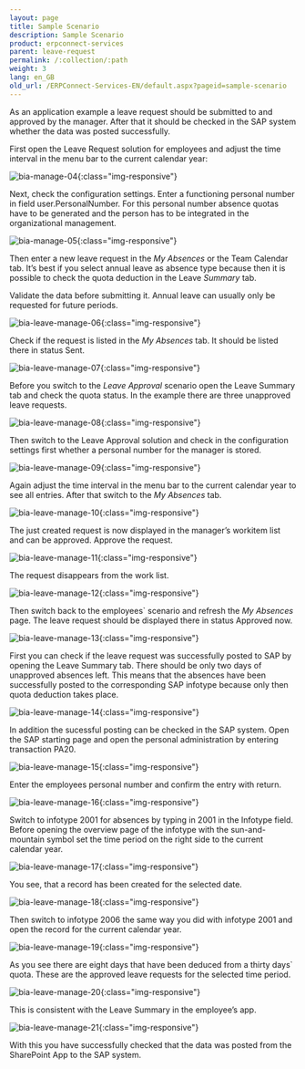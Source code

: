 ```yaml
---
layout: page
title: Sample Scenario
description: Sample Scenario
product: erpconnect-services
parent: leave-request
permalink: /:collection/:path
weight: 3
lang: en_GB
old_url: /ERPConnect-Services-EN/default.aspx?pageid=sample-scenario
---
```


As an application example a leave request should be submitted to and approved by the manager. After that it should be checked in the SAP system whether the data was posted successfully.  

First open the Leave Request solution for employees and adjust the time interval in the menu bar to the current calendar year:

![bia-manage-04](/img/content/bia-manage-04.png){:class="img-responsive"}
 
Next, check the configuration settings. Enter a functioning personal number in field user.PersonalNumber. 
For this personal number absence quotas have to be generated and the person has to be integrated in the organizational management. 


![bia-manage-05](/img/content/bia-manage-05.png){:class="img-responsive"}


Then enter a new leave request in the *My Absences* or the Team Calendar tab. It’s best if you select annual leave as absence type because then it is possible to check the quota deduction in the Leave *Summary* tab. 

Validate the data before submitting it. Annual leave can usually only be requested for future periods.  


![bia-leave-manage-06](/img/content/bia-leave-manage-06.png){:class="img-responsive"}


Check if the request is listed in the *My Absences* tab. It should be listed there in status Sent. 

 
![bia-leave-manage-07](/img/content/bia-leave-manage-07.png){:class="img-responsive"}


Before you switch to the *Leave Approval* scenario open the Leave Summary tab and check the quota status. In the example there are three unapproved leave requests.

 
![bia-leave-manage-08](/img/content/bia-leave-manage-08.png){:class="img-responsive"}


Then switch to the Leave Approval solution and check in the configuration settings first whether a personal number for the manager is stored. 

![bia-leave-manage-09](/img/content/bia-leave-manage-09.png){:class="img-responsive"}
 


Again adjust the time interval in the menu bar to the current calendar year to see all entries. After that switch to the *My Absences* tab. 

![bia-leave-manage-10](/img/content/bia-leave-manage-10.png){:class="img-responsive"} 

The just created request is now displayed in the manager’s workitem list and can be approved. Approve the request. 

![bia-leave-manage-11](/img/content/bia-leave-manage-11.png){:class="img-responsive"} 

The request disappears from the work list. 


![bia-leave-manage-12](/img/content/bia-leave-manage-12.png){:class="img-responsive"} 

Then switch back to the employees` scenario and refresh the *My Absences* page. The leave request should be displayed there in status Approved now. 


![bia-leave-manage-13](/img/content/bia-leave-manage-13.png){:class="img-responsive"}


First you can check if the leave request was successfully posted to SAP by opening the Leave Summary tab. There should be only two days of unapproved absences left. This means that the absences have been successfully posted to the corresponding SAP infotype because only then quota deduction takes place. 

 
![bia-leave-manage-14](/img/content/bia-leave-manage-14.png){:class="img-responsive"}


In addition the sucessful posting can be checked in the SAP system. Open the SAP starting page and open the personal administration by entering transaction PA20. 

 
![bia-leave-manage-15](/img/content/bia-leave-manage-15.png){:class="img-responsive"}


Enter the employees personal number and confirm the entry with return. 


![bia-leave-manage-16](/img/content/bia-leave-manage-16.png){:class="img-responsive"}


Switch to infotype 2001 for absences by typing in 2001 in the Infotype field. Before opening the overview page of the infotype with the sun-and-mountain symbol set the time period on the right side to the current calendar year. 

 
![bia-leave-manage-17](/img/content/bia-leave-manage-17.png){:class="img-responsive"}


You see, that a record has been created for the selected date.


![bia-leave-manage-18](/img/content/bia-leave-manage-18.png){:class="img-responsive"}


Then switch to infotype 2006 the same way you did with infotype 2001 and open the record for the current calendar year. 

![bia-leave-manage-19](/img/content/bia-leave-manage-19.png){:class="img-responsive"}
 

As you see there are eight days that have been deduced from a thirty days` quota. These are the approved leave requests for the selected time period.  


![bia-leave-manage-20](/img/content/bia-leave-manage-20.png){:class="img-responsive"} 


This is consistent with the Leave Summary in the employee’s app. 

![bia-leave-manage-21](/img/content/bia-leave-manage-21.png){:class="img-responsive"}


With this you have successfully checked that the data was posted from the SharePoint App to the SAP system.